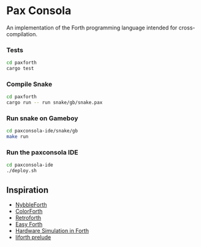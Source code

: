 # Pax Consola

An implementation of the Forth programming language intended for cross-compilation.

### Tests

```sh
cd paxforth
cargo test
```

### Compile Snake

```sh
cd paxforth
cargo run -- run snake/gb/snake.pax
```

### Run snake on Gameboy

```sh
cd paxconsola-ide/snake/gb
make run
```

### Run the paxconsola IDE

```sh
cd paxconsola-ide
./deploy.sh
```

## Inspiration

* [NybbleForth](https://github.com/larsbrinkhoff/nybbleForth)
* [ColorForth](https://web.archive.org/web/20160310112802/http://colorforth.com/inst.htm)
* [Retroforth](https://stackoverflow.com/a/12548223)
* [Easy Forth](https://skilldrick.github.io/easyforth/)
* [Hardware Simulation in Forth](https://comp.lang.forth.narkive.com/6U6BPhcA/hardware-simulation-in-forth#post2)
* [liforth prelude](https://github.com/howerj/libforth/blob/b851c6a25150e7d2114804fc8712664c6d825214/forth.fth)
